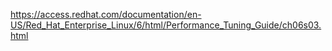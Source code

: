 https://access.redhat.com/documentation/en-US/Red_Hat_Enterprise_Linux/6/html/Performance_Tuning_Guide/ch06s03.html
